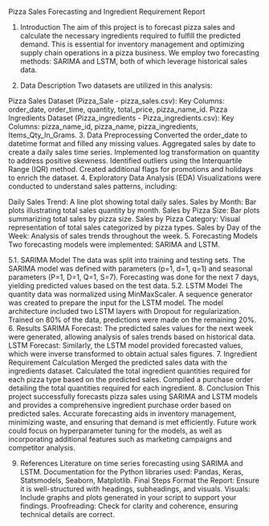 Pizza Sales Forecasting and Ingredient Requirement Report
1. Introduction
The aim of this project is to forecast pizza sales and calculate the necessary ingredients required to fulfill the predicted demand. This is essential for inventory management and optimizing supply chain operations in a pizza business. We employ two forecasting methods: SARIMA and LSTM, both of which leverage historical sales data.

2. Data Description
Two datasets are utilized in this analysis:

Pizza Sales Dataset (Pizza_Sale - pizza_sales.csv):
Key Columns: order_date, order_time, quantity, total_price, pizza_name_id.
Pizza Ingredients Dataset (Pizza_ingredients - Pizza_ingredients.csv):
Key Columns: pizza_name_id, pizza_name, pizza_ingredients, Items_Qty_In_Grams.
3. Data Preprocessing
Converted the order_date to datetime format and filled any missing values.
Aggregated sales by date to create a daily sales time series.
Implemented log transformation on quantity to address positive skewness.
Identified outliers using the Interquartile Range (IQR) method.
Created additional flags for promotions and holidays to enrich the dataset.
4. Exploratory Data Analysis (EDA)
Visualizations were conducted to understand sales patterns, including:

Daily Sales Trend: A line plot showing total daily sales.
Sales by Month: Bar plots illustrating total sales quantity by month.
Sales by Pizza Size: Bar plots summarizing total sales by pizza size.
Sales by Pizza Category: Visual representation of total sales categorized by pizza types.
Sales by Day of the Week: Analysis of sales trends throughout the week.
5. Forecasting Models
Two forecasting models were implemented: SARIMA and LSTM.

5.1. SARIMA Model
The data was split into training and testing sets.
The SARIMA model was defined with parameters (p=1, d=1, q=1) and seasonal parameters (P=1, D=1, Q=1, S=7).
Forecasting was done for the next 7 days, yielding predicted values based on the test data.
5.2. LSTM Model
The quantity data was normalized using MinMaxScaler.
A sequence generator was created to prepare the input for the LSTM model.
The model architecture included two LSTM layers with Dropout for regularization.
Trained on 80% of the data, predictions were made on the remaining 20%.
6. Results
SARIMA Forecast: The predicted sales values for the next week were generated, allowing analysis of sales trends based on historical data.
LSTM Forecast: Similarly, the LSTM model provided forecasted values, which were inverse transformed to obtain actual sales figures.
7. Ingredient Requirement Calculation
Merged the predicted sales data with the ingredients dataset.
Calculated the total ingredient quantities required for each pizza type based on the predicted sales.
Compiled a purchase order detailing the total quantities required for each ingredient.
8. Conclusion
This project successfully forecasts pizza sales using SARIMA and LSTM models and provides a comprehensive ingredient purchase order based on predicted sales. Accurate forecasting aids in inventory management, minimizing waste, and ensuring that demand is met efficiently. Future work could focus on hyperparameter tuning for the models, as well as incorporating additional features such as marketing campaigns and competitor analysis.

9. References
Literature on time series forecasting using SARIMA and LSTM.
Documentation for the Python libraries used: Pandas, Keras, Statsmodels, Seaborn, Matplotlib.
Final Steps
Format the Report: Ensure it is well-structured with headings, subheadings, and visuals.
Visuals: Include graphs and plots generated in your script to support your findings.
Proofreading: Check for clarity and coherence, ensuring technical details are correct.
